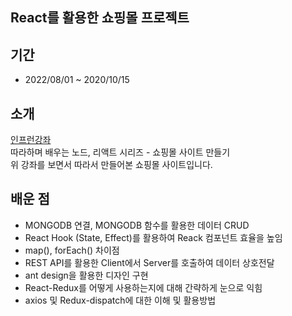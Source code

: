 ## React를 활용한 쇼핑몰 프로젝트

## 기간

- 2022/08/01 ~ 2020/10/15

## 소개

[인프런강좌](https://www.inflearn.com/course/%EB%94%B0%EB%9D%BC%ED%95%98%EB%A9%B0-%EB%B0%B0%EC%9A%B0%EB%8A%94-%EB%85%B8%EB%93%9C-%EB%A6%AC%EC%95%A1%ED%8A%B8-%EC%87%BC%ED%95%91%EB%AA%B0)  
따라하며 배우는 노드, 리액트 시리즈 - 쇼핑몰 사이트 만들기  
위 강좌를 보면서 따라서 만들어본 쇼핑몰 사이트입니다.

## 배운 점

- MONGODB 연결, MONGODB 함수를 활용한 데이터 CRUD
- React Hook (State, Effect)를 활용하여 Reack 컴포넌트 효율을 높임
- map(), forEach() 차이점
- REST API를 활용한 Client에서 Server를 호출하여 데이터 상호전달
- ant design을 활용한 디자인 구현
- React-Redux를 어떻게 사용하는지에 대해 간략하게 눈으로 익힘
- axios 및 Redux-dispatch에 대한 이해 및 활용방법
